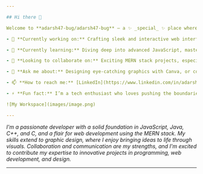 ```yaml
---

## Hi there 👋

Welcome to **adarsh47-bug/adarsh47-bug** – a ✨ _special_ ✨ place where creativity meets code.

- 🔭 **Currently working on:** Crafting sleek and interactive web interfaces with HTML, CSS, and modern frameworks like Bootstrap and Tailwind CSS.

- 🌱 **Currently learning:** Diving deep into advanced JavaScript, mastering ES6+ features, and exploring the world of asynchronous programming.

- 👯 **Looking to collaborate on:** Exciting MERN stack projects, especially full-stack applications with MongoDB, Express.js, React.js, and Node.js.

- 💬 **Ask me about:** Designing eye-catching graphics with Canva, or coding in Java, Python, and C/C++.

- 📫 **How to reach me:** [LinkedIn](https://www.linkedin.com/in/adarsh-kadam-3aa5b7248)

- ⚡ **Fun fact:** I’m a tech enthusiast who loves pushing the boundaries of web development to create seamless user experiences.

![My Workspace](images/image.png) 

---
```


_I'm a passionate developer with a solid foundation in JavaScript, Java, C++, and C, and a flair for web development using the MERN stack. My skills extend to graphic design, where I enjoy bringing ideas to life through visuals. Collaboration and communication are my strengths, and I'm excited to contribute my expertise to innovative projects in programming, web development, and design._ 

---
